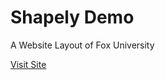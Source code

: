 <h1>Shapely Demo</h1>
<p>A Website Layout of Fox University</p>
<a href="https://shapely-demo.netlify.com/">Visit Site</a>
